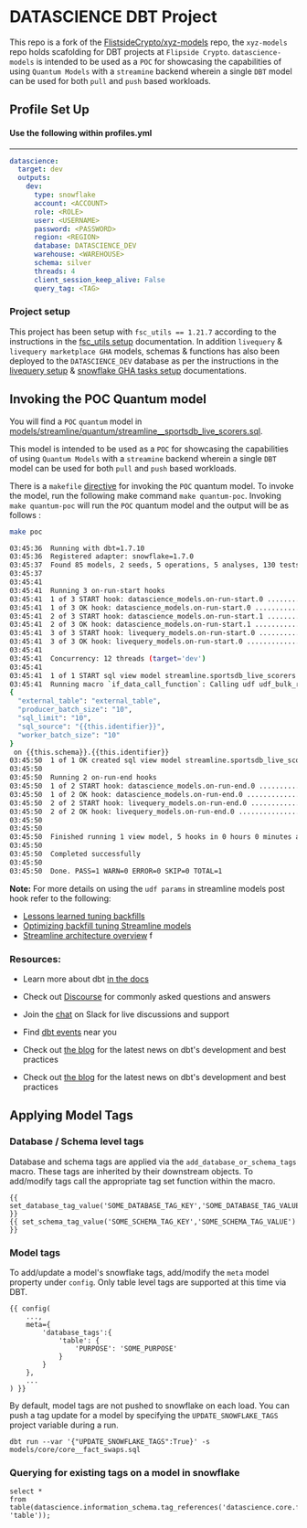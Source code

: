 # DATASCIENCE DBT Project

This repo is a fork of the [FlistsideCrypto/xyz-models](https://github.com/FlipsideCrypto/xyz-models) repo, the `xyz-models` repo holds scafolding for DBT projects at `Flipside Crypto`.  `datascience-models` is intended to be used as a `POC` for showcasing the capabilities of using `Quantum Models` with a `streamine` backend wherein a single `DBT` model can be used for both `pull` and `push` based workloads. 

## Profile Set Up

#### Use the following within profiles.yml 
----

```yml
datascience:
  target: dev
  outputs:
    dev:
      type: snowflake
      account: <ACCOUNT>
      role: <ROLE>
      user: <USERNAME>
      password: <PASSWORD>
      region: <REGION>
      database: DATASCIENCE_DEV
      warehouse: <WAREHOUSE>
      schema: silver
      threads: 4
      client_session_keep_alive: False
      query_tag: <TAG>
```

### Project setup

This project has been setup with `fsc_utils == 1.21.7` according to the instructions in the  [fsc_utils setup](https://github.com/FlipsideCrypto/fsc-utils?tab=readme-ov-file#adding-the-fsc_utils-dbt-package) documentation. In addition `livequery` & `livequery marketplace GHA` models, schemas & functions has also been deployed to the `DATASCIENCE_DEV` database as per the instructions in the [livequery setup](https://github.com/FlipsideCrypto/fsc-utils?tab=readme-ov-file#livequery-functions) & [snowflake GHA tasks setup](https://github.com/flipsideCrypto/fsc-utils?tab=readme-ov-file#snowflake-tasks-for-github-actions) documentations.

## Invoking the POC Quantum model

You will find a `POC` `quantum` model in [models/streamline/quantum/streamline__sportsdb_live_scorers.sql](/models/streamline/quantum/streamline__sportsdb_live_scorers.sql).  

This model is intended to be used as a `POC` for showcasing the capabilities of using `Quantum Models` with a `streamine` backend wherein a single `DBT` model can be used for both `pull` and `push` based workloads. 

There is a `makefile` [directive](./Makefile#L2) for invoking the `POC` quantum model. To invoke the model, run the following make command `make quantum-poc`. Invoking `make quantum-poc` will run the `POC` quantum model and the output will be as follows :

```sh
make poc

03:45:36  Running with dbt=1.7.10
03:45:36  Registered adapter: snowflake=1.7.0
03:45:37  Found 85 models, 2 seeds, 5 operations, 5 analyses, 130 tests, 9 sources, 0 exposures, 0 metrics, 975 macros, 0 groups, 0 semantic models
03:45:37  
03:45:41  
03:45:41  Running 3 on-run-start hooks
03:45:41  1 of 3 START hook: datascience_models.on-run-start.0 ........................... [RUN]
03:45:41  1 of 3 OK hook: datascience_models.on-run-start.0 .............................. [OK in 0.00s]
03:45:41  2 of 3 START hook: datascience_models.on-run-start.1 ........................... [RUN]
03:45:41  2 of 3 OK hook: datascience_models.on-run-start.1 .............................. [OK in 0.00s]
03:45:41  3 of 3 START hook: livequery_models.on-run-start.0 ............................. [RUN]
03:45:41  3 of 3 OK hook: livequery_models.on-run-start.0 ................................ [OK in 0.00s]
03:45:41  
03:45:41  Concurrency: 12 threads (target='dev')
03:45:41  
03:45:41  1 of 1 START sql view model streamline.sportsdb_live_scorers ................... [RUN]
03:45:41  Running macro `if_data_call_function`: Calling udf udf_bulk_rest_api_v2 with params: 
{
  "external_table": "external_table",
  "producer_batch_size": "10",
  "sql_limit": "10",
  "sql_source": "{{this.identifier}}",
  "worker_batch_size": "10"
}
 on {{this.schema}}.{{this.identifier}}
03:45:50  1 of 1 OK created sql view model streamline.sportsdb_live_scorers .............. [SUCCESS 1 in 9.13s]
03:45:50  
03:45:50  Running 2 on-run-end hooks
03:45:50  1 of 2 START hook: datascience_models.on-run-end.0 ............................. [RUN]
03:45:50  1 of 2 OK hook: datascience_models.on-run-end.0 ................................ [OK in 0.00s]
03:45:50  2 of 2 START hook: livequery_models.on-run-end.0 ............................... [RUN]
03:45:50  2 of 2 OK hook: livequery_models.on-run-end.0 .................................. [OK in 0.00s]
03:45:50  
03:45:50  
03:45:50  Finished running 1 view model, 5 hooks in 0 hours 0 minutes and 13.73 seconds (13.73s).
03:45:50  
03:45:50  Completed successfully
03:45:50  
03:45:50  Done. PASS=1 WARN=0 ERROR=0 SKIP=0 TOTAL=1
```
**Note:** For more details on using the `udf params` in streamline models post hook refer to the following: 
 - [Lessons learned tuning backfills ](https://github.com/FlipsideCrypto/streamline-flow/discussions/10#discussioncomment-7194378)  
 - [Optimizing backfill tuning Streamline models](https://flipsidecrypto.slack.com/docs/T6F1AJ69E/F05V71L3ZJS)
 - [Streamline architecture overview](https://github.com/flipsideCrypto/streamline?tab=readme-ov-file#architecture-overview) f

### Resources:
- Learn more about dbt [in the docs](https://docs.getdbt.com/docs/introduction)
- Check out [Discourse](https://discourse.getdbt.com/) for commonly asked questions and answers
- Join the [chat](https://community.getdbt.com/) on Slack for live discussions and support
- Find [dbt events](https://events.getdbt.com) near you
- Check out [the blog](https://blog.getdbt.com/) for the latest news on dbt's development and best practices

- Check out [the blog](https://blog.getdbt.com/) for the latest news on dbt's development and best practices

## Applying Model Tags

### Database / Schema level tags

Database and schema tags are applied via the `add_database_or_schema_tags` macro.  These tags are inherited by their downstream objects.  To add/modify tags call the appropriate tag set function within the macro.

```
{{ set_database_tag_value('SOME_DATABASE_TAG_KEY','SOME_DATABASE_TAG_VALUE') }}
{{ set_schema_tag_value('SOME_SCHEMA_TAG_KEY','SOME_SCHEMA_TAG_VALUE') }}
```

### Model tags

To add/update a model's snowflake tags, add/modify the `meta` model property under `config`.  Only table level tags are supported at this time via DBT.

```
{{ config(
    ...,
    meta={
        'database_tags':{
            'table': {
                'PURPOSE': 'SOME_PURPOSE'
            }
        }
    },
    ...
) }}
```

By default, model tags are not pushed to snowflake on each load.  You can push a tag update for a model by specifying the `UPDATE_SNOWFLAKE_TAGS` project variable during a run.

```
dbt run --var '{"UPDATE_SNOWFLAKE_TAGS":True}' -s models/core/core__fact_swaps.sql
```

### Querying for existing tags on a model in snowflake

```
select *
from table(datascience.information_schema.tag_references('datascience.core.fact_blocks', 'table'));
```